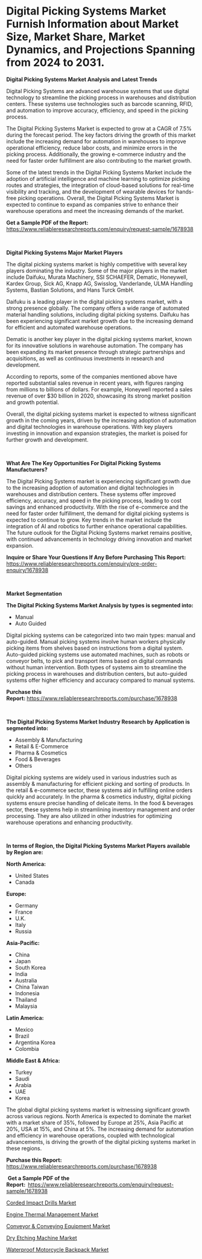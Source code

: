 <p><h1>Digital Picking Systems Market Furnish Information about Market Size, Market Share, Market Dynamics, and Projections Spanning from 2024 to 2031.</h1></p><p><strong>Digital Picking Systems Market Analysis and Latest Trends</strong></p>
<p><p>Digital Picking Systems are advanced warehouse systems that use digital technology to streamline the picking process in warehouses and distribution centers. These systems use technologies such as barcode scanning, RFID, and automation to improve accuracy, efficiency, and speed in the picking process.</p><p>The Digital Picking Systems Market is expected to grow at a CAGR of 7.5% during the forecast period. The key factors driving the growth of this market include the increasing demand for automation in warehouses to improve operational efficiency, reduce labor costs, and minimize errors in the picking process. Additionally, the growing e-commerce industry and the need for faster order fulfillment are also contributing to the market growth.</p><p>Some of the latest trends in the Digital Picking Systems Market include the adoption of artificial intelligence and machine learning to optimize picking routes and strategies, the integration of cloud-based solutions for real-time visibility and tracking, and the development of wearable devices for hands-free picking operations. Overall, the Digital Picking Systems Market is expected to continue to expand as companies strive to enhance their warehouse operations and meet the increasing demands of the market.</p></p>
<p><strong>Get a Sample PDF of the Report:&nbsp;</strong> <a href="https://www.reliableresearchreports.com/enquiry/request-sample/1678938">https://www.reliableresearchreports.com/enquiry/request-sample/1678938</a></p>
<p>&nbsp;</p>
<p><strong>Digital Picking Systems Major Market Players</strong></p>
<p><p>The digital picking systems market is highly competitive with several key players dominating the industry. Some of the major players in the market include Daifuku, Murata Machinery, SSI SCHAEFER, Dematic, Honeywell, Kardex Group, Sick AG, Knapp AG, Swisslog, Vanderlande, ULMA Handling Systems, Bastian Solutions, and Hans Turck GmbH.</p><p>Daifuku is a leading player in the digital picking systems market, with a strong presence globally. The company offers a wide range of automated material handling solutions, including digital picking systems. Daifuku has been experiencing significant market growth due to the increasing demand for efficient and automated warehouse operations.</p><p>Dematic is another key player in the digital picking systems market, known for its innovative solutions in warehouse automation. The company has been expanding its market presence through strategic partnerships and acquisitions, as well as continuous investments in research and development.</p><p>According to reports, some of the companies mentioned above have reported substantial sales revenue in recent years, with figures ranging from millions to billions of dollars. For example, Honeywell reported a sales revenue of over $30 billion in 2020, showcasing its strong market position and growth potential.</p><p>Overall, the digital picking systems market is expected to witness significant growth in the coming years, driven by the increasing adoption of automation and digital technologies in warehouse operations. With key players investing in innovation and expansion strategies, the market is poised for further growth and development.</p></p>
<p>&nbsp;</p>
<p><strong>What Are The Key Opportunities For Digital Picking Systems Manufacturers?</strong></p>
<p><p>The Digital Picking Systems market is experiencing significant growth due to the increasing adoption of automation and digital technologies in warehouses and distribution centers. These systems offer improved efficiency, accuracy, and speed in the picking process, leading to cost savings and enhanced productivity. With the rise of e-commerce and the need for faster order fulfillment, the demand for digital picking systems is expected to continue to grow. Key trends in the market include the integration of AI and robotics to further enhance operational capabilities. The future outlook for the Digital Picking Systems market remains positive, with continued advancements in technology driving innovation and market expansion.</p></p>
<p><strong>Inquire or Share Your Questions If Any Before Purchasing This Report:</strong> <a href="https://www.reliableresearchreports.com/enquiry/pre-order-enquiry/1678938">https://www.reliableresearchreports.com/enquiry/pre-order-enquiry/1678938</a></p>
<p>&nbsp;</p>
<p><strong>Market Segmentation</strong></p>
<p><strong>The Digital Picking Systems Market Analysis by types is segmented into:</strong></p>
<p><ul><li>Manual</li><li>Auto Guided</li></ul></p>
<p><p>Digital picking systems can be categorized into two main types: manual and auto-guided. Manual picking systems involve human workers physically picking items from shelves based on instructions from a digital system. Auto-guided picking systems use automated machines, such as robots or conveyor belts, to pick and transport items based on digital commands without human intervention. Both types of systems aim to streamline the picking process in warehouses and distribution centers, but auto-guided systems offer higher efficiency and accuracy compared to manual systems.</p></p>
<p><strong>Purchase this Report:&nbsp;</strong><a href="https://www.reliableresearchreports.com/purchase/1678938">https://www.reliableresearchreports.com/purchase/1678938</a></p>
<p>&nbsp;</p>
<p><strong>The Digital Picking Systems Market Industry Research by Application is segmented into:</strong></p>
<p><ul><li>Assembly & Manufacturing</li><li>Retail & E-Commerce</li><li>Pharma & Cosmetics</li><li>Food & Beverages</li><li>Others</li></ul></p>
<p><p>Digital picking systems are widely used in various industries such as assembly & manufacturing for efficient picking and sorting of products. In the retail & e-commerce sector, these systems aid in fulfilling online orders quickly and accurately. In the pharma & cosmetics industry, digital picking systems ensure precise handling of delicate items. In the food & beverages sector, these systems help in streamlining inventory management and order processing. They are also utilized in other industries for optimizing warehouse operations and enhancing productivity.</p></p>
<p>&nbsp;</p>
<p><strong>In terms of Region, the Digital Picking Systems Market Players available by Region are:</strong></p>
<p>
    <p> <strong> North America: </strong>
        <ul>
            <li>United States</li>
            <li>Canada</li>
        </ul>
        </p> 
    <p> <strong> Europe: </strong>
        <ul>
            <li>Germany</li>
            <li>France</li>
            <li>U.K.</li>
            <li>Italy</li>
            <li>Russia</li>
        </ul>
        </p> 
    <p> <strong> Asia-Pacific: </strong>
        <ul>
            <li>China</li>
            <li>Japan</li>
            <li>South Korea</li>
            <li>India</li>
            <li>Australia</li>
            <li>China Taiwan</li>
            <li>Indonesia</li>
            <li>Thailand</li>
            <li>Malaysia</li>
        </ul>
        </p> 
    <p> <strong> Latin America: </strong>
        <ul>
            <li>Mexico</li>
            <li>Brazil</li>
            <li>Argentina Korea</li>
            <li>Colombia</li>
        </ul>
        </p> 
    <p> <strong> Middle East & Africa: </strong>
        <ul>
            <li>Turkey</li>
            <li>Saudi</li>
            <li>Arabia</li>
            <li>UAE</li>
            <li>Korea</li>
        </ul>
    </p>
    </p>
<p><p>The global digital picking systems market is witnessing significant growth across various regions. North America is expected to dominate the market with a market share of 35%, followed by Europe at 25%, Asia Pacific at 20%, USA at 15%, and China at 5%. The increasing demand for automation and efficiency in warehouse operations, coupled with technological advancements, is driving the growth of the digital picking systems market in these regions.</p></p>
<p><strong>Purchase this Report: </strong><a href="https://www.reliableresearchreports.com/purchase/1678938">https://www.reliableresearchreports.com/purchase/1678938</a></p>
<p>&nbsp;<strong>Get a Sample PDF of the Report:&nbsp;&nbsp;</strong><a href="https://www.reliableresearchreports.com/enquiry/request-sample/1678938">https://www.reliableresearchreports.com/enquiry/request-sample/1678938</a></p>
<p><strong></strong></p>
<p><p><a href="https://medium.com/@justintaylor7556/corded-impact-drills-market-insights-into-market-cagr-market-trends-and-growth-strategies-682a3e11bd35">Corded Impact Drills Market</a></p><p><a href="https://medium.com/@justintaylor7556/engine-thermal-management-market-size-market-outlook-and-market-forecast-2024-to-2031-c711e37ca49a">Engine Thermal Management Market</a></p><p><a href="https://github.com/Angelnienowdseej3e45z3p8c/Market-Research-Report-List-1/blob/main/conveyor-conveying-equipment-market.md">Conveyor & Conveying Equipment Market</a></p><p><a href="https://medium.com/@justintaylor7556/decoding-dry-etching-machine-market-metrics-market-share-trends-and-growth-patterns-cb8232c74d94">Dry Etching Machine Market</a></p><p><a href="https://medium.com/@justintaylor7556/analyzing-waterproof-motorcycle-backpack-market-global-industry-perspective-and-forecast-2024-to-f829404272c0">Waterproof Motorcycle Backpack Market</a></p></p>
